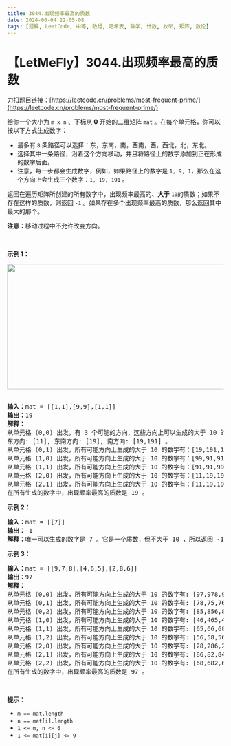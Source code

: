 ```yaml
---
title: 3044.出现频率最高的质数
date: 2024-06-04 22-05-08
tags: [题解, LeetCode, 中等, 数组, 哈希表, 数学, 计数, 枚举, 矩阵, 数论]
---
```


# 【LetMeFly】3044.出现频率最高的质数

力扣题目链接：[https://leetcode.cn/problems/most-frequent-prime/](https://leetcode.cn/problems/most-frequent-prime/)

<p>给你一个大小为 <code>m x n</code> 、下标从 <strong>0</strong> 开始的二维矩阵 <code>mat</code> 。在每个单元格，你可以按以下方式生成数字：</p>

<ul>
	<li>最多有 <code>8</code> 条路径可以选择：东，东南，南，西南，西，西北，北，东北。</li>
	<li>选择其中一条路径，沿着这个方向移动，并且将路径上的数字添加到正在形成的数字后面。</li>
	<li>注意，每一步都会生成数字，例如，如果路径上的数字是 <code>1, 9, 1</code>，那么在这个方向上会生成三个数字：<code>1, 19, 191</code> 。</li>
</ul>

<p>返回在遍历矩阵所创建的所有数字中，出现频率最高的、<strong>大于</strong> <code>10</code>的<span data-keyword="prime-number">质数</span>；如果不存在这样的质数，则返回 <code>-1</code><em> </em>。如果存在多个出现频率最高的质数，那么返回其中最大的那个。</p>

<p><strong>注意：</strong>移动过程中不允许改变方向。</p>

<p>&nbsp;</p>

<p><strong class="example">示例 1：</strong></p>
<strong><img alt="" src="https://assets.leetcode.com/uploads/2024/02/15/south" style="width: 641px; height: 291px;" /> </strong>

<pre>
<strong>
输入：</strong>mat = [[1,1],[9,9],[1,1]]
<strong>输出：</strong>19
<strong>解释：</strong> 
从单元格 (0,0) 出发，有 3 个可能的方向，这些方向上可以生成的大于 10 的数字有：
东方向: [11], 东南方向: [19], 南方向: [19,191] 。
从单元格 (0,1) 出发，所有可能方向上生成的大于 10 的数字有：[19,191,19,11] 。
从单元格 (1,0) 出发，所有可能方向上生成的大于 10 的数字有：[99,91,91,91,91] 。
从单元格 (1,1) 出发，所有可能方向上生成的大于 10 的数字有：[91,91,99,91,91] 。
从单元格 (2,0) 出发，所有可能方向上生成的大于 10 的数字有：[11,19,191,19] 。
从单元格 (2,1) 出发，所有可能方向上生成的大于 10 的数字有：[11,19,19,191] 。
在所有生成的数字中，出现频率最高的质数是 19 。</pre>

<p><strong class="example">示例 2：</strong></p>

<pre>
<strong>输入：</strong>mat = [[7]]
<strong>输出：</strong>-1
<strong>解释：</strong>唯一可以生成的数字是 7 。它是一个质数，但不大于 10 ，所以返回 -1 。</pre>

<p><strong class="example">示例 3：</strong></p>

<pre>
<strong>输入：</strong>mat = [[9,7,8],[4,6,5],[2,8,6]]
<strong>输出：</strong>97
<strong>解释：</strong> 
从单元格 (0,0) 出发，所有可能方向上生成的大于 10 的数字有: [97,978,96,966,94,942] 。
从单元格 (0,1) 出发，所有可能方向上生成的大于 10 的数字有: [78,75,76,768,74,79] 。
从单元格 (0,2) 出发，所有可能方向上生成的大于 10 的数字有: [85,856,86,862,87,879] 。
从单元格 (1,0) 出发，所有可能方向上生成的大于 10 的数字有: [46,465,48,42,49,47] 。
从单元格 (1,1) 出发，所有可能方向上生成的大于 10 的数字有: [65,66,68,62,64,69,67,68] 。
从单元格 (1,2) 出发，所有可能方向上生成的大于 10 的数字有: [56,58,56,564,57,58] 。
从单元格 (2,0) 出发，所有可能方向上生成的大于 10 的数字有: [28,286,24,249,26,268] 。
从单元格 (2,1) 出发，所有可能方向上生成的大于 10 的数字有: [86,82,84,86,867,85] 。
从单元格 (2,2) 出发，所有可能方向上生成的大于 10 的数字有: [68,682,66,669,65,658] 。
在所有生成的数字中，出现频率最高的质数是 97 。
</pre>

<p>&nbsp;</p>

<p><strong>提示：</strong></p>

<ul>
	<li><code>m == mat.length</code></li>
	<li><code>n == mat[i].length</code></li>
	<li><code>1 &lt;= m, n &lt;= 6</code></li>
	<li><code>1 &lt;= mat[i][j] &lt;= 9</code></li>
</ul>


    
